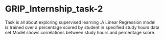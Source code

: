# GRIP_Internship_task-2
Task is all about exploring supervised learning .A Linear Regression model is trained over a percentage scored by student in specified study hours data set.Model shows correlations between study hours and percentage score.
